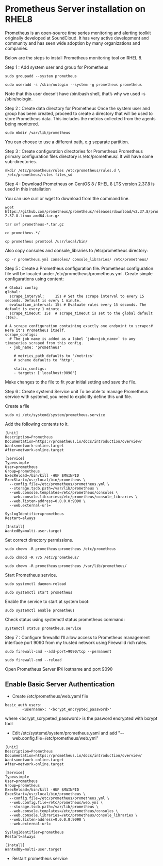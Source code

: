 # Prometheus Server installation on RHEL8

Prometheus is an open-source time series monitoring and alerting toolkit originally developed at SoundCloud. It has very active development and community and has seen wide adoption by many organizations and companies.

Below are the steps to install Prometheus monitoring tool on RHEL 8.

Step 1 : Add system user and group for Prometheus
```
sudo groupadd --system prometheus

sudo useradd -s /sbin/nologin --system -g prometheus prometheus
```
Note that this user doesn’t have /bin/bash shell, that’s why we used -s /sbin/nologin.

Step 2 : Create data directory for Prometheus
Once the system user and group has been created, proceed to create a directory that will be used to store Prometheus data. This includes the metrics collected from the agents being monitored.
```
sudo mkdir /var/lib/prometheus
```
You can choose to use a different path, e.g separate partition.

Step 3 : Create configuration directories for Prometheus
Prometheus primary configuration files directory is /etc/prometheus/. It will have some sub-directories.
```
mkdir /etc/prometheus/rules /etc/prometheus/rules.d \
 /etc/prometheus/rules files_sd
 ```

Step 4 : Download Prometheus on CentOS 8 / RHEL 8
LTS version 2.37.8 is used in this installation

You can use curl or wget to download from the command line.
```
wget https://github.com/prometheus/prometheus/releases/download/v2.37.8/prometheus-2.37.8.linux-amd64.tar.gz

tar xvf prometheus-*.tar.gz

cd prometheus-*/

cp prometheus promtool /usr/local/bin/
```
Also copy consoles and console_libraries to /etc/prometheus directory:
```
cp -r prometheus.yml consoles/ console_libraries/ /etc/prometheus/ 
```

Step 5 : Create a Prometheus configuration file.
Prometheus configuration file will be located under /etc/prometheus/prometheus.yml. Create simple configurations using content:
```
# Global config
global: 
  scrape_interval:     15s # Set the scrape interval to every 15 seconds. Default is every 1 minute.  
  evaluation_interval: 15s # Evaluate rules every 15 seconds. The default is every 1 minute.  
  scrape_timeout: 15s  # scrape_timeout is set to the global default (10s).

# A scrape configuration containing exactly one endpoint to scrape:# Here it's Prometheus itself.
scrape_configs:
  # The job name is added as a label `job=<job_name>` to any timeseries scraped from this config.
  - job_name: 'prometheus'

    # metrics_path defaults to '/metrics'
    # scheme defaults to 'http'.

    static_configs:
    - targets: ['localhost:9090']
```
Make changes to the file to fit your initial setting and save the file.

Step 6 : Create systemd Service unit
To be able to manage Prometheus service with systemd, you need to explicitly define this unit file.

Create a file
```
sudo vi /etc/systemd/system/prometheus.service 
```
Add the following contents to it.
```
[Unit]
Description=Prometheus
Documentation=https://prometheus.io/docs/introduction/overview/
Wants=network-online.target
After=network-online.target

[Service]
Type=simple
User=prometheus
Group=prometheus
ExecReload=/bin/kill -HUP $MAINPID
ExecStart=/usr/local/bin/prometheus \
  --config.file=/etc/prometheus/prometheus.yml \
  --storage.tsdb.path=/var/lib/prometheus \
  --web.console.templates=/etc/prometheus/consoles \
  --web.console.libraries=/etc/prometheus/console_libraries \
  --web.listen-address=0.0.0.0:9090 \
  --web.external-url=

SyslogIdentifier=prometheus
Restart=always

[Install]
WantedBy=multi-user.target
```

Set correct directory permissions.
```
sudo chown -R prometheus:prometheus /etc/prometheus

sudo chmod -R 775 /etc/prometheus/

sudo chown -R prometheus:prometheus /var/lib/prometheus/
```

Start Prometheus service.
```
sudo systemctl daemon-reload

sudo systemctl start prometheus
```
Enable the service to start at system boot:
```
sudo systemctl enable prometheus
```
Check status using systemctl status prometheus command:
```
systemctl status prometheus.service 
```

Step 7 : Configure firewalld
I’ll allow access to Prometheus management interface port 9090 from my trusted network using Firewalld rich rules.
```
sudo firewall-cmd --add-port=9090/tcp --permanent

sudo firewall-cmd --reload
```
Open Prometheus Server IP/Hostname and port 9090

## Enable Basic Server Authentication
- Create /etc/prometheus/web.yaml file
```
basic_auth_users:
        <username>: '<bcrypt_encrypted_password>'
```
where <bcrypt_scrypeted_password> is the pasword encrypted with bcrypt tool

- Edit /etc/systemd/system/prometheus.yaml and add "--web.config.file=/etc/prometheus/web.yml"
```
[Unit]
Description=Prometheus
Documentation=https://prometheus.io/docs/introduction/overview/
Wants=network-online.target
After=network-online.target

[Service]
Type=simple
User=prometheus
Group=prometheus
ExecReload=/bin/kill -HUP $MAINPID
ExecStart=/usr/local/bin/prometheus \
  --config.file=/etc/prometheus/prometheus.yml \
  --web.config.file=/etc/prometheus/web.yml \
  --storage.tsdb.path=/var/lib/prometheus \
  --web.console.templates=/etc/prometheus/consoles \
  --web.console.libraries=/etc/prometheus/console_libraries \
  --web.listen-address=0.0.0.0:9090 \
  --web.external-url=

SyslogIdentifier=prometheus
Restart=always

[Install]
WantedBy=multi-user.target
```

- Restart prometheus service